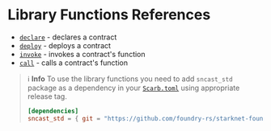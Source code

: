 # Library Functions References

* [`declare`](cast-library/declare.md) - declares a contract
* [`deploy`](cast-library/deploy.md) - deploys a contract
* [`invoke`](cast-library/invoke.md) - invokes a contract's function
* [`call`](cast-library/call.md) - calls a contract's function

> ℹ️ **Info**
> To use the library functions you need to add `sncast_std` package as a dependency in
> your [`Scarb.toml`](https://docs.swmansion.com/scarb/docs/guides/dependencies.html#adding-a-dependency)
> using appropriate release tag.
>```toml
> [dependencies]
> sncast_std = { git = "https://github.com/foundry-rs/starknet-foundry.git", tag = "v0.12.0" }
> ```
